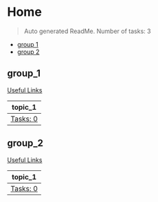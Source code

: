 # Home

> Auto generated ReadMe. Number of tasks: 3

- [group 1](#group_1)
- [group 2](#group_2)

## group_1

[Useful Links](./home/group_1/ReadMe_static.md)

| topic_1              |
|----------------------|
| [Tasks: 0](home/php) |
## group_2

[Useful Links](./home/group_2/ReadMe_static.md)

| topic_1              |
|----------------------|
| [Tasks: 0](home/php) |
